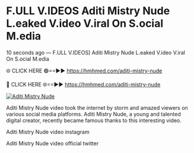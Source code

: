 # F.ULL V.IDEOS Aditi Mistry Nude L.eaked V.ideo V.iral On S.ocial M.edia

10 seconds ago — F.ULL V.IDEOS] Aditi Mistry Nude L.eaked V.ideo V.iral On S.ocial M.edia

🌐 CLICK HERE 🟢==►► https://hmhmed.com/aditi-mistry-nude

🔴 CLICK HERE 🌐==►► https://hmhmed.com/aditi-mistry-nude

[![Aditi Mistry Nude](https://i.imgur.com/dJHk4Zq.gif)](https://hmhmed.com/aditi-mistry-nude)

Aditi Mistry Nude video took the internet by storm and amazed viewers on various social media platforms. Aditi Mistry Nude, a young and talented digital creator, recently became famous thanks to this interesting video.

Aditi Mistry Nude video instagram

Aditi Mistry Nude video official twitter